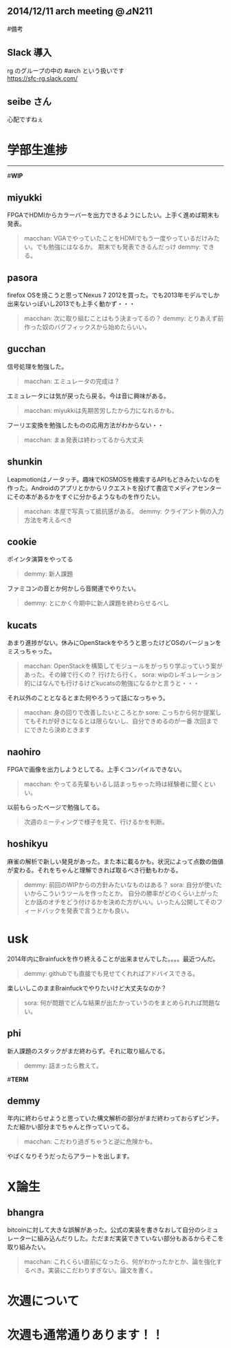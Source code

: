 2014/12/11 arch meeting @⊿N211
---
#備考
## Slack 導入  
rg のグループの中の #arch という扱いです  
https://sfc-rg.slack.com/  

## seibe さん  
心配ですねぇ  

# 学部生進捗  
---
#__WIP__
## miyukki
FPGAでHDMIからカラーバーを出力できるようにしたい。上手く進めば期末も発表。
>macchan: VGAでやっていたことをHDMIでもう一度やっているだけみたい。でも勉強にはなるか。
>期末でも発表できるんだっけ
demmy: できる。
## pasora
firefox OSを焼こうと思ってNexus 7 2012を買った。でも2013年モデルでしか出来ないっぽいし2013でも上手く動かず・・・
>macchan: 次に取り組むことはもう決まってるの？
>demmy: とりあえず前作った奴のバグフィックスから始めたらいい。
## gucchan
信号処理を勉強した。
>macchan: エミュレータの完成は？

エミュレータには気が戻ったら戻る。今は音に興味がある。
>macchan: miyukkiは先期苦労したから力になれるかも。

フーリエ変換を勉強したものの応用方法がわからない・・
>macchan: まぁ発表は終わってるから大丈夫
## shunkin
Leapmotionはノータッチ。趣味でKOSMOSを検索するAPIもどきみたいなのを作った。Androidのアプリとかからリクエストを投げて書店でメディアセンターにその本があるかをすぐに分かるようなものを作りたい。
>macchan: 本屋で写真って抵抗感がある。
>demmy: クライアント側の入力方法を考えるべき
## cookie
ポインタ演算をやってる
>demmy: 新人課題

ファミコンの音とか何かしら音関連でやりたい。
>demmy: とにかく今期中に新人課題を終わらせるべし
## kucats
あまり進捗がない。休みにOpenStackをやろうと思ったけどOSのバージョンをミスっちゃった。
>macchan: OpenStackを構築してモジュールをがっちり学ぶっていう案があった。その線で行くの？
行けたら行く。
>sora: wipのレギュレーション的にはなんでも行けるけどkucatsの勉強になるかと言うと・・・

それ以外のこととなるとまた何やろうって話になっちゃう。
>macchan: 身の回りで改善したいところとか
>sore: こっちから何か提案してもそれが好きになるとは限らないし、自分できめるのが一番
次回までにできたら決めときます
## naohiro
FPGAで画像を出力しようとしてる。上手くコンパイルできない。
>macchan: やってる先輩もいるし詰まっちゃった時は経験者に聞くといい。

以前もらったページで勉強してる。
>次週のミーティングで様子を見て、行けるかを判断。
## hoshikyu
麻雀の解析で新しい発見があった。また本に載るかも。状況によって点数の価値が変わる。それをちゃんと理解できれば取るべき行動もわかる。
>demmy: 前回のWIPからの方針みたいなものはある？
>sora: 自分が使いたいからこういうツールを作ったとか。
>自分の勝率がどのくらい上がったとか話のオチをどう付けるかを決めた方がいい。いったん公開してそのフィードバックを発表で言うとかも良い。
# usk
2014年内にBrainfuckを作り終えることが出来ませんでした。。。。最近つんだ。
>demmy: githubでも直接でも見せてくれればアドバイスできる。

楽しいしこのままBrainfuckでやりたいけど大丈夫なのか？
>sora: 何が問題でどんな結果が出たかっていうのをまとめられれば問題ない。
## phi
新人課題のスタックがまだ終わらず。それに取り組んでる。
>demmy: 詰まったら教えて。

#__TERM__
## demmy
年内に終わらせようと思っていた構文解析の部分がまだ終わっておらずピンチ。ただ細かい部分までちゃんと作っていってる。
>macchan: こだわり過ぎちゃうと逆に危険かも。
>
やばくなりそうだったらアラートを出します。
# X論生
## bhangra
bitcoinに対して大きな誤解があった。公式の実装を書きなおして自分のシミュレーターに組み込んだりした。ただまだ実装できていない部分もあるからそこを取り組みたい。
>macchan: これくらい直前になったら、何がわかったかとか、論を強化するべき。実装にこだわりすぎない。論文を書く。

# 次週について
# __次週も通常通りあります！！__
